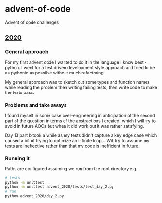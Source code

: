 # advent-of-code
Advent of code challenges

## [2020](./advent_2020)

### General approach
For my first advent code I wanted to do it in the language I know best - python. I went for a test driven development
style approach and tried to be as pythonic as possible without much refactoring.

My general approach was to sketch out some types and function names while reading the problem then writing failing
tests, then write code to make the tests pass.

### Problems and take aways
I found myself in some case over-engineering in anticipation of the second part of the question in terms of the 
abstractions I created, which I will try to avoid in future AOCs but when it did work out it was rather satisfying.

Day 13 part b took a while as my tests didn't capture a key edge case which caused a bit of trying to optimize an 
infinite loop... Will try to assume my tests are ineffective rather than that my code is inefficient in future.  

### Running it

Paths are configured assuming we run from the root directory e.g.
```bash
# tests
python -m unittest
python -m unittest advent_2020/tests/test_day_2.py
# run
python advent_2020/day_2.py
```
